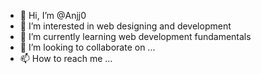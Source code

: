 - 👋 Hi, I’m @Anjj0
- 👀 I’m interested in web designing and development
- 🌱 I’m currently learning web development fundamentals
- 💞️ I’m looking to collaborate on ...
- 📫 How to reach me ...

<!---
Anjj0/Anjj0 is a ✨ special ✨ repository because its `README.md` (this file) appears on your GitHub profile.
You can click the Preview link to take a look at your changes.
--->
